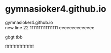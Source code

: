 # gymnasioker4.github.io
gymnasioker4.github.io  
new line 22
1111111111111111
eeeeeeeeeeeeee 


  gbgt
  tbb    
  
ffffffffffffffffffff
